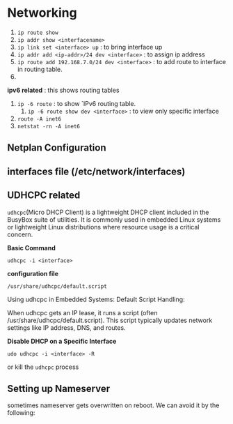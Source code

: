 # Networking

1. `ip route show`
2. `ip addr show <interfacename>`
3. `ip link set <interface> up` : to bring interface up
4. `ip addr add <ip-addr>/24 dev <interface>` : to assign ip address
5. `ip route add 192.168.7.0/24 dev <interface>` : to add route to interface in routing table.
6. 

**ipv6 related** : this shows routing tables

1. `ip -6 route` : to show `IPv6 routing table.
    1. `ip -6 route show dev <interface>` : to view only specific interface
2. `route -A inet6`
3. `netstat -rn -A inet6`


## Netplan Configuration



## interfaces file (/etc/network/interfaces)



## UDHCPC related
`udhcpc`(Micro DHCP Client) is a lightweight DHCP client included in the BusyBox suite of utilities. It is commonly used in embedded Linux systems or lightweight Linux distributions where resource usage is a critical concern. 

**Basic Command**

`udhcpc -i <interface>`

**configuration file**

`/usr/share/udhcpc/default.script`

Using udhcpc in Embedded Systems:
Default Script Handling:

When udhcpc gets an IP lease, it runs a script (often /usr/share/udhcpc/default.script).
This script typically updates network settings like IP address, DNS, and routes.

**Disable DHCP on a Specific Interface**

`udo udhcpc -i <interface> -R`

or kill the `udhcpc` process


## Setting up Nameserver

sometimes nameserver gets overwritten on reboot. We can avoid it by the following:


